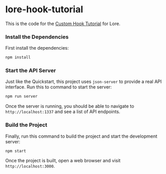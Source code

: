 # lore-hook-tutorial

This is the code for the [Custom Hook Tutorial](http://master.lorejs.org/concepts/hooks/tutorial/overview/) for Lore.


### Install the Dependencies
First install the dependencies:

```sh
npm install
```

### Start the API Server
Just like the Quickstart, this project uses `json-server` to provide a real API interface. Run this to command
to start the server:

```sh
npm run server
```

Once the server is running, you should be able to navigate to `http://localhost:1337` and see a list of API endpoints.

### Build the Project
Finally, run this command to build the project and start the development server:

```sh
npm start
```

Once the project is built, open a web browser and visit `http://localhost:3000`.

